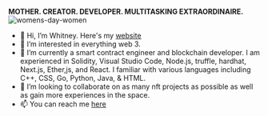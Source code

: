 **MOTHER. CREATOR. DEVELOPER. MULTITASKING EXTRAORDINAIRE.**![womens-day-women](https://user-images.githubusercontent.com/98197972/160264681-6133e551-a179-4fa6-8972-c2e6a36ba6bb.gif)
-  👋 Hi, I’m Whitney. Here's my [website](https://www.cryptwithwhit.com)
- 👀 I’m interested in everything web 3. 
- 🌱 I’m currently a smart contract engineer and blockchain developer. I am experienced in Solidity, Visual Studio Code, Node.js, truffle, hardhat, Next.js, Ether,js, and React. I familiar with various languages including C++, CSS, Go, Python, Java, & HTML.
- 💞️ I’m looking to collaborate on as many nft projects as possible as well as gain more experiences in the space. 
- 📫 You can reach me [here](cryptwithwhit@gmail.com)
<!---
whijhar/whijhar is a ✨ special ✨ repository because its `README.md` (this file) appears on your GitHub profile.
You can click the Preview link to take a look at your changes.
--->
